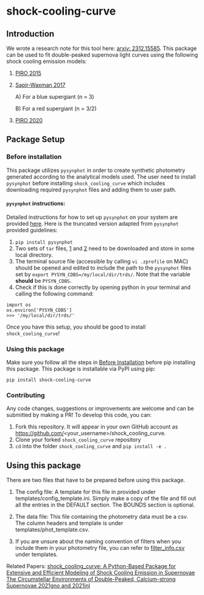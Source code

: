 # shock-cooling-curve
## Introduction
We wrote a research note for this tool here: [arxiv: 2312.15585](https://arxiv.org/abs/2312.15585).
This package can be used to fit double-peaked supernova light curves using the following shock cooling emission models:

1. [PIRO 2015](https://ui.adsabs.harvard.edu/abs/2015ApJ...808L..51P/abstract)
2. [Sapir-Waxman 2017](https://ui.adsabs.harvard.edu/abs/2017ApJ...838..130S/abstract)
   
   A) For a blue supergiant (n = 3)
   
   B) For a red supergiant (n = 3/2)
   
3. [PIRO 2020](https://ui.adsabs.harvard.edu/abs/2021ApJ...909..209P/abstract)

## Package Setup
### Before installation
This package utilizes `pysynphot` in order to create synthetic photometry generated according to the analytical models 
used. The user need to install `pysynphot` before installing `shock_cooling_curve` which includes downloading required
`pysynphot` files and adding them to user path.

#### `pysynphot` instructions:
Detailed instructions for how to set up `pysynphot` on your system are provided [here](https://pysynphot.readthedocs.io/en/latest/index.html#installation-and-setup).
Here is the truncated version adapted from `pysynphot` provided guidelines:
1. `pip install pysynphot`
2. Two sets of `tar` files, [1](http://ssb.stsci.edu/trds/tarfiles/synphot1.tar.gz) and [2](http://ssb.stsci.edu/trds/tarfiles/synphot2.tar.gz)
need to be downloaded and store in some local directory.
3. The terminal source file (accessible by calling `vi .zprofile` on MAC) should be opened and edited to include the
path to the `pysynphot` files set by `export PYSYN_CDBS=/my/local/dir/trds/`. Note that the variable **should** be
`PYSYN_CDBS`.
4. Check if this is done correctly by opening python in your terminal and calling the following command:
```commandline
import os
os.environ['PYSYN_CDBS']
>>> '/my/local/dir/trds/'
```
Once you have this setup, you should be good to install `shock_cooling_curve`!

### Using this package
Make sure you follow all the steps in [Before Installation](#before-installation) before pip installing this package. This package is installable via PyPI using pip:

`pip install shock-cooling-curve`

### Contributing
Any code changes, suggestions or improvements are welcome and can be submitted by making a PR! To develop this code, you
can:
1. Fork this repository. It will appear in your own GitHub account as https://github.com/<your_username>/shock_cooling_curve.
2. Clone your forked `shock_cooling_curve` repository
3. `cd` into the folder `shock_cooling_curve` and `pip install -e . `

## Using this package
There are two files that have to be prepared before using this package.
1. The config file: A template for this file in provided under templates/config_template.ini. Simply make a copy of the
file and fill out all the entries in the DEFAULT section. The BOUNDS section is optional.
   
2. The data file: This file containing the photometry data must be a csv. The column headers and template 
   is under templates/phot_template.csv.

3. If you are unsure about the naming convention of filters when you include them in your photometry file, you can refer
to [filter_info.csv](https://github.com/padma18-vb/shock_cooling_curve/blob/main/templates/filter_info.csv) under templates.
   
Related Papers:
[shock_cooling_curve: A Python-Based Package for Extensive and Efficient Modeling of Shock Cooling Emission in Supernovae](https://arxiv.org/abs/2312.15585)
[The Circumstellar Environments of Double-Peaked, Calcium-strong Supernovae 2021gno and 2021inl](https://arxiv.org/abs/2203.03785)

